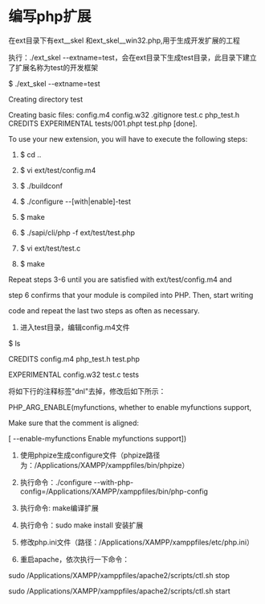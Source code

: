 # 编写php扩展

在ext目录下有ext\_\_skel 和ext\_skel\_\_win32.php,用于生成开发扩展的工程

执行：./ext\_skel --extname=test，会在ext目录下生成test目录，此目录下建立了扩展名称为test的开发框架

$     ./ext\_skel --extname=test

Creating directory test

Creating basic files: config.m4 config.w32 .gitignore test.c php\_test.h CREDITS EXPERIMENTAL tests/001.phpt test.php \[done\].

To use your new extension, you will have to execute the following steps:

1. $ cd ..

2. $ vi ext/test/config.m4

3. $ ./buildconf

4. $ ./configure --\[with\|enable\]-test

5. $ make

6. $ ./sapi/cli/php -f ext/test/test.php

7. $ vi ext/test/test.c

8. $ make

Repeat steps 3-6 until you are satisfied with ext/test/config.m4 and

step 6 confirms that your module is compiled into PHP. Then, start writing

code and repeat the last two steps as often as necessary.

1. 进入test目录，编辑config.m4文件

$ ls

CREDITS		config.m4	php\_test.h	test.php

EXPERIMENTAL	config.w32	test.c		tests

将如下行的注释标签"dnl"去掉，修改后如下所示：

PHP\_ARG\_ENABLE\(myfunctions, whether to enable myfunctions support,

Make sure that the comment is aligned:

\[  --enable-myfunctions           Enable myfunctions support\]\)

1. 使用phpize生成configure文件（phpize路径为：/Applications/XAMPP/xamppfiles/bin/phpize）

2. 执行命令：./configure --with-php-config=/Applications/XAMPP/xamppfiles/bin/php-config

3. 执行命令: make编译扩展

4. 执行命令：sudo make install 安装扩展

5. 修改php.ini文件（路径：/Applications/XAMPP/xamppfiles/etc/php.ini）

6. 重启apache，依次执行一下命令：

sudo /Applications/XAMPP/xamppfiles/apache2/scripts/ctl.sh stop

sudo /Applications/XAMPP/xamppfiles/apache2/scripts/ctl.sh start

